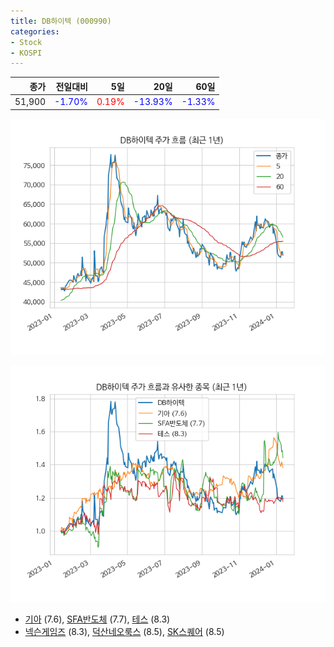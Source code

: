 ```yaml
---
title: DB하이텍 (000990)
categories:
- Stock
- KOSPI
---
```


|종가|전일대비|5일|20일|60일|
|---:|-------:|--:|---:|---:|
|51,900|<span style="color: blue">-1.70%</span>|<span style="color: red">0.19%</span>|<span style="color: blue">-13.93%</span>|<span style="color: blue">-1.33%</span>|


<!-- more -->

![000990](/assets/images/stock/000990.png)

![000990](/assets/images/stock/000990_sim.png)

- [기아](/000270/) (7.6), [SFA반도체](/036540/) (7.7), [테스](/095610/) (8.3)
- [넥슨게임즈](/225570/) (8.3), [덕산네오룩스](/213420/) (8.5), [SK스퀘어](/402340/) (8.5)